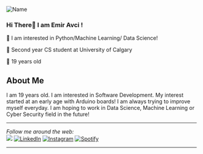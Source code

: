 ![Name](https://user-images.githubusercontent.com/53044008/114941969-85894100-9e4c-11eb-9528-4139bab5ff1d.png)
### Hi There👋 I am Emir Avci !
🔭 I am interested in Python/Machine Learning/ Data Science!

🏫 Second year CS student at University of Calgary

🔑 19 years old

## About Me
<p>
I am 19 years old. I am interested in Software Development. My interest started at an early age with Arduino boards! I am always trying to improve myself everyday.
I am hoping to work in Data Science, Machine Learning or Cyber Security field in the future!
</p>

---

<i>Follow me around the web:</i><br>
![](https://komarev.com/ghpvc/?username=emiravc)
<a href="(https://www.linkedin.com/in/selcukemiravci/" target="_blank"><img src="https://img.shields.io/badge/LinkedIn-%230077B5.svg?&style=flat-square&logo=linkedin&logoColor=white" alt="LinkedIn"></a>
<a href="https://www.instagram.com/emr_avc/" target="_blank"><img src="https://img.shields.io/badge/Instagram-%23E4405F.svg?&style=flat-square&logo=instagram&logoColor=white" alt="Instagram"></a>
<a href="https://open.spotify.com/user/emr_avc?si=4e19a5616e544486" target="_blank"><img src="https://img.shields.io/badge/Spotify-%231ED760.svg?&style=flat-square&logo=spotify&logoColor=white" alt="Spotify"></a>

---

